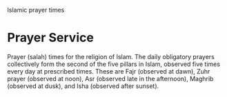 Islamic prayer times

# Prayer Service

Prayer (salah) times for the religion of Islam. The daily obligatory prayers collectively form the second of the five pillars 
in Islam, observed five times every day at prescribed times. These are Fajr (observed at dawn), Zuhr prayer (observed at noon), Asr (observed late 
in the afternoon), Maghrib (observed at dusk), and Isha (observed after sunset).

